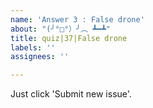 ```yaml
---
name: 'Answer 3 : False drone'
about: "(╯°□°）╯︵ ┻━┻"
title: quiz|37|False drone
labels: ''
assignees: ''

---
```


Just click 'Submit new issue'.

